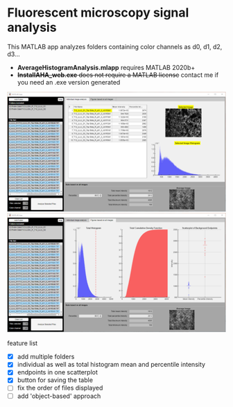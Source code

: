 # Fluorescent microscopy signal analysis
This MATLAB app analyzes folders containing color channels as d0, d1, d2, d3...

* **AverageHistogramAnalysis.mlapp** requires MATLAB 2020b+ 
* ~~**InstallAHA_web.exe** does not require a MATLAB license~~ contact me if you need an .exe version generated

![](Screenshot/Screenshot1.png)
![](Screenshot/Screenshot2.png)

feature list
- [x] add multiple folders
- [x] individual as well as total histogram mean and percentile intensity
- [x] endpoints in one scatterplot
- [x] button for saving the table
- [ ] fix the order of files displayed
- [ ] add 'object-based' approach
